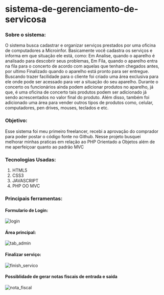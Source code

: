 # sistema-de-gerenciamento-de-servicosa

<h3>Sobre o sistema: </h3>

O sistema busca cadastrar e organizar serviços prestados por uma oficina de computadores a Microinfor.
Basicamente você cadastra os serviços e informa em que situação ele está, como: Em Analise, quando o aparelho é analisado para descobrir seus problemas, Em Fila, quando o aparelho entra na fila para o concerto de acordo com aquelas que tenham chegados antes, por ultimo Finalizado quando o aparelho está pronto para ser entregue. 
Buscando trazer facilidade para o cliente foi criado uma área exclusiva para ele onde pode ser acessado para ver a situação do seu aparelho. Durante o concerto os funcionários ainda podem adicionar produtos no aparelho, já que, é uma oficina de concerto
tais produtos podem ser adicionado já sendo acrescentados no valor final do produto. Além disso, 
também foi adicionado uma área para vender outros tipos de produtos como, celular, computadores, pen drives, mouses, teclados e etc. 

<h3>Objetivo: </h3>
Esse sistema foi meu primeiro freelancer, recebi a aprovação do comprador para poder postar o código fonte no Github. Nesse projeto busquei melhorar minhas praticas em relação ao PHP Orientado a Objetos além de me aperfeiçoar quanto ao padrão MVC

<h3>Tecnologias Usadas:</h3>
<ol>
  <li>HTML5</li>
  <li>CSS3</li>
  <li>JAVASCRIPT</li>
  <li>PHP OO MVC</li>
</ol>

<h3>Principais ferramentas: </h3>

<h4>Formulario de Login: </h4>

![login](https://user-images.githubusercontent.com/65027607/199737925-d60e3e28-4554-4903-909d-e570d312c539.png)

<h4>Área principal: </h4>

![tab_admin](https://user-images.githubusercontent.com/65027607/199738202-3ef4b9d6-42cd-4d87-a521-07e3bea79705.png)

<h4>Finalizar serviço:</h4>

![finish_servico](https://user-images.githubusercontent.com/65027607/199738528-68b08d60-8c8c-435c-bc30-b71a02d17090.png)

<h4>Possiblidade de gerar notas fiscais de entrada e saida</h4>

![nota_fiscal](https://user-images.githubusercontent.com/65027607/199738593-624db1bc-478f-4e49-87a1-923d106961e0.png)

